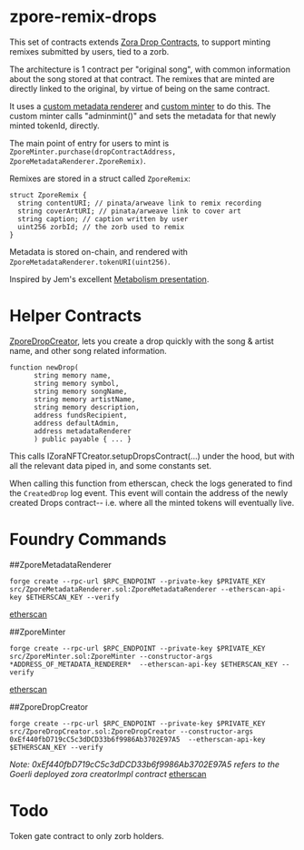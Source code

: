 # zpore-remix-drops

This set of contracts extends [Zora Drop Contracts](https://github.com/ourzora/zora-drops-contracts), to support minting 
remixes submitted by users, tied to a zorb.

The architecture is 1 contract per "original song", with common information about the song stored at that contract. The remixes that are minted
are directly linked to the original, by virtue of being on the same contract.

It uses a [custom metadata renderer](src/ZporeMetadataRenderer.sol) and [custom minter](src/ZporeMinter.sol) to do this. The custom minter calls "adminmint()" and sets the metadata for that 
newly minted tokenId, directly.

The main point of entry for users to mint is `ZporeMinter.purchase(dropContractAddress, ZporeMetadataRenderer.ZporeRemix)`.

Remixes are stored in a struct called `ZporeRemix`:
```
struct ZporeRemix {
  string contentURI; // pinata/arweave link to remix recording
  string coverArtURI; // pinata/arweave link to cover art
  string caption; // caption written by user
  uint256 zorbId; // the zorb used to remix
}
```

Metadata is stored on-chain, and rendered with `ZporeMetadataRenderer.tokenURI(uint256)`. 

Inspired by Jem's excellent [Metabolism presentation](https://www.youtube.com/watch?v=s0Ye2Z02MwA).

# Helper Contracts

[ZporeDropCreator](src/ZporeDropCreator.sol), lets you create a drop quickly with the song & artist name, 
and other song related information.

```
function newDrop(
      string memory name,
      string memory symbol,
      string memory songName,
      string memory artistName,
      string memory description,
      address fundsRecipient,
      address defaultAdmin,
      address metadataRenderer
      ) public payable { ... }
```

This calls IZoraNFTCreator.setupDropsContract(...) under the hood, but with all the relevant data piped in, and some constants set.

When calling this function from etherscan, check the logs generated to find the `CreatedDrop` log event. This event 
will contain the address of the newly created Drops contract-- i.e. where all the minted tokens will eventually live.

# Foundry Commands

##ZporeMetadataRenderer 
```
forge create --rpc-url $RPC_ENDPOINT --private-key $PRIVATE_KEY src/ZporeMetadataRenderer.sol:ZporeMetadataRenderer --etherscan-api-key $ETHERSCAN_KEY --verify
```
[etherscan](https://goerli.etherscan.io/address/0xcF8D2cEA944371CC31A69a6C7b8dE7724eE5C6a5)

##ZporeMinter
```
forge create --rpc-url $RPC_ENDPOINT --private-key $PRIVATE_KEY src/ZporeMinter.sol:ZporeMinter --constructor-args *ADDRESS_OF_METADATA_RENDERER*  --etherscan-api-key $ETHERSCAN_KEY --verify
```
[etherscan](https://goerli.etherscan.io/address/0x01F734f1183B60B40D2B35FB20C7c6Ea82E910a9)

##ZporeDropCreator
```
forge create --rpc-url $RPC_ENDPOINT --private-key $PRIVATE_KEY src/ZporeDropCreator.sol:ZporeDropCreator --constructor-args 0xEf440fbD719cC5c3dDCD33b6f9986Ab3702E97A5  --etherscan-api-key $ETHERSCAN_KEY --verify
```
*Note: 0xEf440fbD719cC5c3dDCD33b6f9986Ab3702E97A5 refers to the Goerli deployed zora creatorImpl contract*
[etherscan](https://goerli.etherscan.io/address/0x9630e9d71d9cd144bcbbe696812b8aba8ad0e7fb#writeContract)

# Todo

Token gate contract to only zorb holders.



